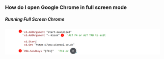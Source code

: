 ### How do I open Google Chrome in full screen mode

##### Running Full Screen Chrome

![PixPin_2025-07-22_15-02-35](../images/PixPin_2025-07-22_15-02-35.png)

